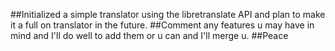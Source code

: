 ##Initialized a simple translator using the libretranslate API and plan to make it a full on translator in the future.
##Comment any features u may have in mind and I'll do well to add them or u can and I'll merge u.
##Peace
